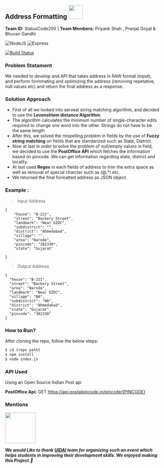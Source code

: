 
## Address Formatting  <img src="https://upload.wikimedia.org/wikipedia/en/thumb/c/cf/Aadhaar_Logo.svg/1200px-Aadhaar_Logo.svg.png" data-canonical-src="https://gyazo.com/eb5c5741b6a9a16c692170a41a49c858.png" width="45" height="45" />

**Team ID:**  StatusCode200 | **Team Members:** Priyank Shah , Pranjal Goyal &amp; Bhuvan Gandhi

![NodeJS](https://img.shields.io/badge/Node.js-43853D?style=for-the-badge&logo=node.js&logoColor=white) ![Express](https://img.shields.io/badge/Express.js-404D59?style=for-the-badge)

[![Build Status](https://travis-ci.org/joemccann/dillinger.svg?branch=master)](https://travis-ci.org/joemccann/dillinger)
### Problem Statament
We needed to develop and API that takes address in RAW format (input), and perform formmating and optimizing the address (removing repetative, null values etc) and return the final address as a response.

### Solution Approach
- First of all we looked into serveal string matching algorithm, and decided to use the **Levenshtein distance Algorithm**.
- The algorithm calculates the minimum number of single-character edits required to change one word into the other. Strings do not have to be the same length
- After this, we solved the mispelling problem in fields by the use of **Fuzzy string matching** on fields that are standarized such as State, District.
- Now at last in order to solve the problem of null/empty values in field, we decided to use the **PostOffice API** which fetches the information based on pincode. We can get information regarding state, district and locality.
- At last used **Regex** in each fields of address to trim the extra space as well as removal of special charcter such as (@,*) etc.
- We returned the final formatted address as JSON object.

### Example :

> Input Address

```
{
    "house": "B-221",
    "street": "Backery Street",
    "landmark": "Near GIDC",
    "subdistrict": "",
    "district": "Ahmedabad",
    "village": "",
    "area": "Naroda",
    "pincode": "382330",
    "state": "Gujarat"

}
```

> Output Address

```
{
  "house": "B-221",
  "street": "Backery Street",
  "area": "Naroda",
  "landmark": "Near GIDC",
  "village": "NA",
  "subdistrict": "NA",
  "district": "Ahmedabad",
  "state": "Gujarat",
  "pincode": "382330"
}
```


### How to Run?
After cloning the repo, follow the below steps:
```sh
$ cd (repo path) 
$ npm install
$ node index.js
```

### API Used
Using an Open Source Indian Post api

**PostOffice Api:** GET https://api.postalpincode.in/pincode/{PINCODE}


### Mentions

<img src="https://upload.wikimedia.org/wikipedia/en/thumb/c/cf/Aadhaar_Logo.svg/1200px-Aadhaar_Logo.svg.png" data-canonical-src="https://gyazo.com/eb5c5741b6a9a16c692170a41a49c858.png" width="100" height="100" />

***We would Like to thank [UIDAI](https://hackathon.uidai.gov.in/) team for organizing such an event which helps students in improving their development skills. We enjoyed making this Project.🎇***

